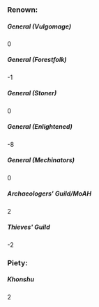 ### Renown:

##### General (Vulgomage)
0

##### General (Forestfolk)
-1

##### General (Stoner)
0

##### General (Enlightened)
-8

##### General (Mechinators)
0

##### Archaeologers' Guild/MoAH
2

##### Thieves' Guild
-2

### Piety:

##### Khonshu
2